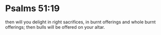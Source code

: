 # Psalms 51:19

then will you delight in right sacrifices, in burnt offerings and whole burnt offerings; then bulls will be offered on your altar.
